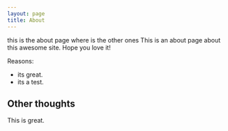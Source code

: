 ```yaml
---
layout: page
title: About
---
```


this is the about page where is the other ones
This is an about page about this awesome site.
Hope you love it!

Reasons:
- its great.
- its a test.

## Other thoughts

This is great.
